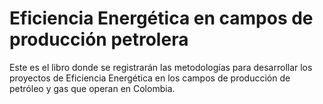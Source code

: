 # Eficiencia Energética en campos de producción petrolera

Este es el libro donde se registrarán las metodologías para desarrollar los proyectos de Eficiencia Energética en los campos de producción de petróleo y gas que operan en Colombia.

```{tableofcontents}
```